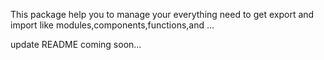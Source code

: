 This package help you to manage your everything need to get export and import like modules,components,functions,and ...

update README coming soon...
